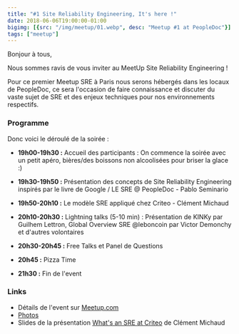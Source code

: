```yaml
---
title: "#1 Site Reliability Engineering, It's here !"
date: 2018-06-06T19:00:00-01:00
bigimg: [{src: "/img/meetup/01.webp", desc: "Meetup #1 at PeopleDoc"}]
tags: ["meetup"]
---
```

Bonjour à tous,

Nous sommes ravis de vous inviter au MeetUp Site Reliability Engineering !

Pour ce premier Meetup SRE à Paris nous serons hébergés dans les locaux de PeopleDoc, ce sera l'occasion de faire connaissance et discuter du vaste sujet de SRE et des enjeux techniques pour nos environnements respectifs.

<!--more-->

### Programme

Donc voici le déroulé de la soirée :

* **19h00-19h30 :** Accueil des participants : On commence la soirée avec un petit apéro, bières/des boissons non alcoolisées pour briser la glace :)

* **19h30-19h50 :** Présentation des concepts de Site Reliability Engineering inspirés par le livre de Google / LE SRE @ PeopleDoc - Pablo Seminario
* **19h50-20h10 :** Le modèle SRE appliqué chez Criteo - Clément Michaud
* **20h10-20h30 :** Lightning talks (5-10 min) : Présentation de KINKy par Guilhem Lettron, Global Overview SRE @leboncoin par Victor Demonchy et d'autres volontaires

* **20h30-20h45 :** Free Talks et Panel de Questions
* **20h45 :** Pizza Time
* **21h30 :** Fin de l'event


### Links

* Détails de l'event sur [Meetup.com](https://www.meetup.com/Site-Reliability-Engineering-Paris/events/251066328/)
* [Photos](https://www.meetup.com/Site-Reliability-Engineering-Paris/photos/28949464/)
* Slides de la présentation [What's an SRE at Criteo](https://www.meetup.com/Site-Reliability-Engineering-Paris/events/251066328/) de Clément Michaud
